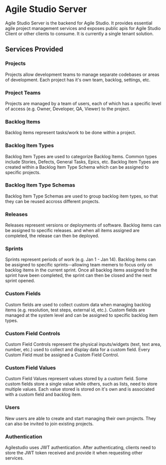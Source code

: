 # Agile Studio Server
Agile Studio Server is the backend for Agile Studio. It provides essential agile project management services and exposes public apis for Agile Studio Client or other clients to consume. 
It is currently a single tenant solution.

## Services Provided

### Projects
Projects allow development teams to manage separate codebases or areas of development. Each project has it's own team, backlog, settings, etc.

### Project Teams
Projects are managed by a team of users, each of which has a specific level of access (e.g. Owner, Developer, QA, Viewer) to the project.

### Backlog Items
Backlog items represent tasks/work to be done within a project.

### Backlog Item Types
Backlog Item Types are used to categorize Backlog Items. Common types include Stories, Defects, General Tasks, Epics, etc. 
Backlog Item Types are created within a Backlog Item Type Schema which can be assigned to specific projects.

### Backlog Item Type Schemas
Backlog Item Type Schemas are used to group backlog item types, so that they can be reused accross different projects.

### Releases
Releases represent versions or deployments of software. Backlog items can be assigned to specific releases.
and when all items assigned are completed, the release can then be deployed.

### Sprints
Sprints represent periods of work (e.g. Jan 1 - Jan 14). Backlog items can be assigned to specific sprints--allowing 
team memers to focus only on backlog items in the current sprint. Once all backlog items assigned to the sprint have 
been completed, the sprint can then be closed and the next sprint opened.

### Custom Fields
Custom fields are used to collect custom data when managing backlog items (e.g. resolution, test steps, external id, etc.). 
Custom fields are managed at the system level and can be assigned to specific backlog item types.

### Custom Field Controls
Custom Field Controls represent the physical inputs/widgets (text, text area, number, etc.) used to collect and display data for a custom field. 
Every Custom Field must be assigned a Custom Field Control.

### Custom Field Values
Custom Field Values represent values stored by a custom field. Some custom fields store a single value while 
others, such as lists, need to store multiple values. Each value stored is stored on it's own and is associated 
with a custom field and backlog item.

### Users
New users are able to create and start managing their own projects. They can also be invited to 
join existing projects.

### Authentication
Agilestudio uses JWT authentication. After authenticating, clients need to store the JWT token received and 
provide it when requesting other services.